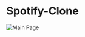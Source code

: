 # Spotify-Clone

![Main Page](https://raw.githubusercontent.com/TanMy90/Spotify-Clone/master/static/main%20page.png)
